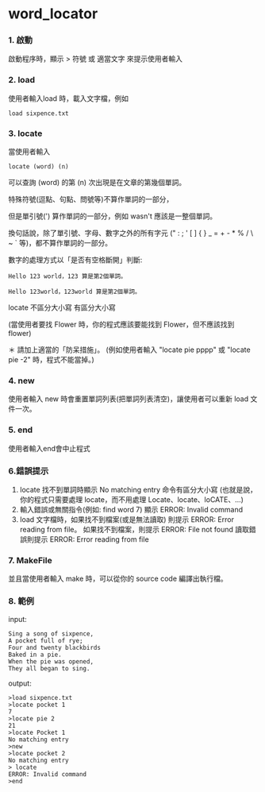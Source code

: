 # word_locator

### 1. 啟動

啟動程序時，顯示 > 符號 或 適當文字 來提示使用者輸入

### 2. load 
使用者輸入load <filename>時，載入文字檔，例如 

<pre><code>load sixpence.txt </code></pre>

### 3. locate 
當使用者輸入
<pre><code>locate (word) (n) </code></pre>
可以查詢 (word) 的第 (n) 次出現是在文章的第幾個單詞。

特殊符號(逗點、句點、問號等)不算作單詞的一部分，

但是單引號(') 算作單詞的一部分，例如 wasn't 應該是一整個單詞。

換句話說，除了單引號、字母、數字之外的所有字元 (" : ; ' [ ] { } _ = + - * % / \ ~ ` 等)，都不算作單詞的一部分。

數字的處理方式以「是否有空格斷開」判斷:

<pre><code>Hello 123 world，123 算是第2個單詞。

Hello 123world，123world 算是第2個單詞。 </code></pre>

locate 不區分大小寫 有區分大小寫 

(當使用者要找 Flower 時，你的程式應該要能找到 Flower，但不應該找到 flower)

＊ 請加上適當的「防呆措施」。
(例如使用者輸入 "locate pie pppp" 或 "locate pie -2" 時，程式不能當掉。)

### 4. new
使用者輸入 new 時會重置單詞列表(把單詞列表清空)，讓使用者可以重新 load 文件一次。

### 5. end
使用者輸入end會中止程式

### 6.錯誤提示 
1. locate 找不到單詞時顯示 No matching entry
命令有區分大小寫 (也就是說，你的程式只需要處理 locate，而不用處理 Locate、locate、loCATE、...)
2. 輸入錯誤或無關指令(例如: find word 7) 顯示 ERROR: Invalid command
3. load 文字檔時，如果找不到檔案(或是無法讀取) 則提示 ERROR: Error reading from file。
如果找不到檔案，則提示 ERROR: File not found
讀取錯誤則提示 ERROR: Error reading from file

### 7. MakeFile 
並且當使用者輸入 make 時，可以從你的 source code 編譯出執行檔。

### 8. 範例
input:
<pre><code>Sing a song of sixpence,
A pocket full of rye;
Four and twenty blackbirds
Baked in a pie.
When the pie was opened,
They all began to sing.
</code></pre>
output:
<pre><code>>load sixpence.txt
>locate pocket 1
7
>locate pie 2
21
>locate Pocket 1
No matching entry
>new
>locate pocket 2
No matching entry
> locate
ERROR: Invalid command
>end
</code></pre>
